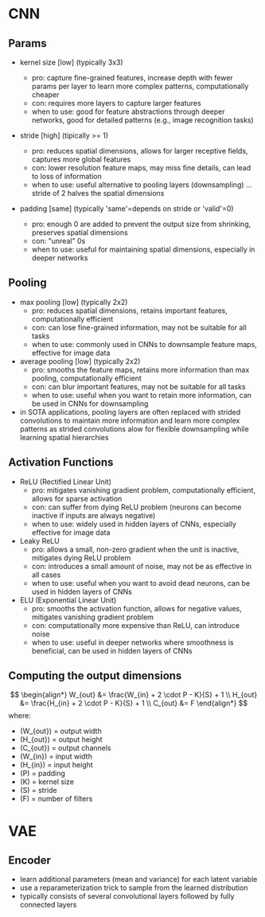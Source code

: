 

# CNN
## Params
- kernel size [low] (typically 3x3)
    - pro: capture fine-grained features, increase depth with fewer params per layer to learn more complex patterns, computationally cheaper
    - con: requires more layers to capture larger features 
    - when to use: good for feature abstractions through deeper networks, good for detailed patterns (e.g., image recognition tasks)

- stride [high] (tipically >= 1)
    - pro: reduces spatial dimensions, allows for larger receptive fields, captures more global features
    - con: lower resolution feature maps, may miss fine details, can lead to loss of information
    - when to use: useful alternative to pooling layers (downsampling) ... stride of 2 halves the spatial dimensions

- padding [same] (typically 'same'=depends on stride or 'valid'=0)
    - pro: enough 0 are added to prevent the output size from shrinking, preserves spatial dimensions
    - con: "unreal" 0s 
    - when to use: useful for maintaining spatial dimensions, especially in deeper networks

## Pooling
- max pooling [low] (typically 2x2)
    - pro: reduces spatial dimensions, retains important features, computationally efficient
    - con: can lose fine-grained information, may not be suitable for all tasks
    - when to use: commonly used in CNNs to downsample feature maps, effective for image data
- average pooling [low] (typically 2x2)
    - pro: smooths the feature maps, retains more information than max pooling, computationally efficient
    - con: can blur important features, may not be suitable for all tasks
    - when to use: useful when you want to retain more information, can be used in CNNs for downsampling
- in SOTA applications, pooling layers are often replaced with strided convolutions to maintain more information and learn more complex patterns as strided convolutions alow for flexible downsampling while learning spatial hierarchies

## Activation Functions
- ReLU (Rectified Linear Unit)
    - pro: mitigates vanishing gradient problem, computationally efficient, allows for sparse activation
    - con: can suffer from dying ReLU problem (neurons can become inactive if inputs are always negative)
    - when to use: widely used in hidden layers of CNNs, especially effective for image data
- Leaky ReLU
    - pro: allows a small, non-zero gradient when the unit is inactive, mitigates dying ReLU problem
    - con: introduces a small amount of noise, may not be as effective in all cases
    - when to use: useful when you want to avoid dead neurons, can be used in hidden layers of CNNs
- ELU (Exponential Linear Unit)
    - pro: smooths the activation function, allows for negative values, mitigates vanishing gradient problem
    - con: computationally more expensive than ReLU, can introduce noise
    - when to use: useful in deeper networks where smoothness is beneficial, can be used in hidden layers of CNNs


## Computing the output dimensions 
$$
\begin{align*}
W_{out} &= \frac{W_{in} + 2 \cdot P - K}{S} + 1 \\
H_{out} &= \frac{H_{in} + 2 \cdot P - K}{S} + 1 \\
C_{out} &= F
\end{align*}
$$
where:
- \(W_{out}\) = output width
- \(H_{out}\) = output height
- \(C_{out}\) = output channels
- \(W_{in}\) = input width
- \(H_{in}\) = input height
- \(P\) = padding
- \(K\) = kernel size
- \(S\) = stride
- \(F\) = number of filters


# VAE
## Encoder
- learn additional parameters (mean and variance) for each latent variable
- use a reparameterization trick to sample from the learned distribution
- typically consists of several convolutional layers followed by fully connected layers